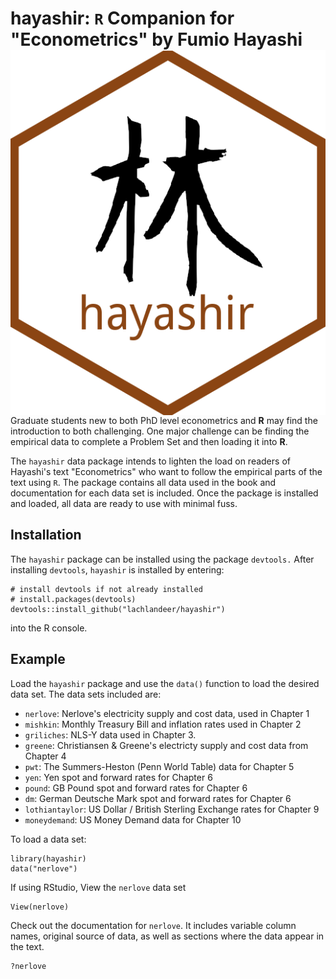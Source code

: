 # hayashir: `R` Companion for "Econometrics" by Fumio Hayashi <img src="man/figures/hayashir.png" align="right" />


Graduate students new to both PhD level econometrics and **R** may find the introduction to both challenging.
One major challenge can be finding the empirical data to complete a Problem Set and then loading it into **R**.

The `hayashir` data package intends to lighten the load on readers of Hayashi's text "Econometrics" who want to follow the empirical parts of the text using `R`.
The package contains all data used in the book and  documentation for each data set is included.
Once the package is installed and loaded, all data are ready to use with minimal fuss.

## Installation

The `hayashir` package can be installed using the package `devtools.`
After installing `devtools`, `hayashir` is installed by entering:

```{r}
# install devtools if not already installed
# install.packages(devtools)
devtools::install_github("lachlandeer/hayashir")
```

into the R console.

## Example

Load the `hayashir` package and use the `data()` function to load the desired data set. The data sets included are:

* `nerlove`: Nerlove's electricity supply and cost data, used in Chapter 1
* `mishkin`: Monthly Treasury Bill and inflation rates used in Chapter 2
* `griliches`: NLS-Y data used in Chapter 3.
* `greene`: Christiansen & Greene's electricty supply and cost data from Chapter 4
* `pwt`: The Summers-Heston (Penn World Table) data for Chapter 5
* `yen`: Yen spot and forward rates for Chapter 6
* `pound`: GB Pound spot and forward rates for Chapter 6
* `dm`: German Deutsche Mark spot and forward rates for Chapter 6
* `lothiantaylor`: US Dollar / British Sterling Exchange rates for Chapter 9
* `moneydemand`: US Money Demand data for Chapter 10

To load a data set:

```{r}
library(hayashir)
data("nerlove")
```

If using RStudio, View the `nerlove` data set

```{r}
View(nerlove)
```

Check out the documentation for `nerlove`. It includes variable column names, original source of data, as well as sections where the data appear in the text.

```{r}
?nerlove
```
